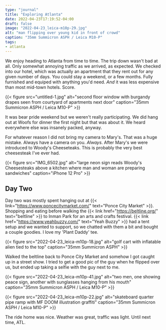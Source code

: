 ```yaml
---
type: "journal"
title: "Exploring Atlanta"
date: 2022-04-23T17:19:52-04:00
draft: false
image: "2022-04-23_leica-m10p-29.jpg"
alt: "man flipping over young kid in front of crowd"
caption: "35mm Summicron ASPH / Leica M10-P"
tags:
- atlanta
---
```


We enjoy heading to Atlanta from time to time. The trip down wasn't bad at all. Only somewhat annoying traffic as we arrived, as expected. We checked into our hotel, which was actually an apartment that they rent out for any given number of days. You could stay a weekend, or a few months. Fully furnished and equiped with anything you'd need. _And_ it was less expensive than most mid-town hotels. Score.

{{< figure src="untitled-1.jpg" alt="second floor window with burgandy drapes seen from courtyard of apartments next door" caption="35mm Summicron ASPH / Leica M10-P" >}}

It was bear pride weekend but we weren't really participating. We did hang out at Woofs for dinner the first night but that was about it. We heard everywhere else was insanely packed, anyway.

For whatever reason I did not bring my camera to Mary's. That was a huge mistake. Always have a camera on you. _Always_. After Mary's we were introduced to Woody's Cheeseteaks. This is probably the very best cheesesteak I've ever had.

{{< figure src="IMG_6502.jpg" alt="large neon sign reads Woody's Cheesesteaks above a kitchen where man and woman are preparing sandwiches" caption="iPhone 12 Pro" >}}

## Day Two

Day two was mostly spent hanging out at {{< link="https://www.poncecitymarket.com/" text="Ponce City Market" >}}. Shopping and eating before walking the {{< link href="https://beltline.org/" text="beltline" >}} to Inman Park for an arts and crafts festival. {{< link href="https://www.yeahbuzzy.com/" text="Yeah Buzzy" >}} had a tent setup and we wanted to support, so we chatted with them a bit and bought a couple goodies. I love my 'Plant Daddy' tee.

{{< figure src="2022-04-23_leica-m10p-18.jpg" alt="golf cart with inflatable alien tied to the top" caption="35mm Summicron ASPH" >}}

Walked the beltline back to Ponce City Market and somehow I got caught up in a street show. I tried to get a good pic of the guy when he flipped over us, but ended up taking a selfie with the guy next to me.

{{< figure src="2022-04-23_leica-m10p-41.jpg" alt="two men, one showing peace sign, another with sunglasses hanging from his mouth" caption="35mm Summicron ASPH / Leica M10-P" >}}

{{< figure src="2022-04-23_leica-m10p-22.jpg" alt="skateboard quarter pipe ramp with MF DOOM illustration graffiti" caption="35mm Summicron ASPH / Leica M10-P" >}}

The ride home was nice. Weather was great, traffic was light. Until next time, ATL.
